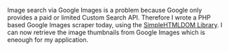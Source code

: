Image search via Google Images is a problem because Google only provides a paid or limited Custom Search API. Therefore I wrote a PHP based Google Images scraper today, using the [SimpleHTMLDOM Library](http://simplehtmldom.sourceforge.net/ "SimpleHTMLDOM Library").
I can now retrieve the image thumbnails from Google Images which is eneough for my application.
